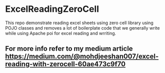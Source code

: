 # ExcelReadingZeroCell
This repo demonstrate reading excel sheets using zero cell library using POJO classes and removes a lot of boilerplate code that we generally write while using Apache poi for excel reading and wrriting.

## For more info refer to my medium article https://medium.com/@mohdjeeshan007/excel-reading-with-zerocell-60ae473c9f70
